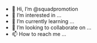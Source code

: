- 👋 Hi, I’m @squadpromotion
- 👀 I’m interested in ...
- 🌱 I’m currently learning ...
- 💞️ I’m looking to collaborate on ...
- 📫 How to reach me ...

<!---
squadpromotion/squadpromotion is a ✨ special ✨ repository because its `README.md` (this file) appears on your GitHub profile.
You can click the Preview link to take a look at your changes.
--->
